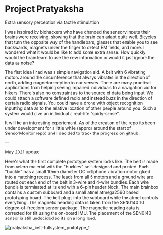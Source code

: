 # Project Pratyaksha
 Extra sensory perception via tactile stimulation


I was inspired by biohackers who have changed the sensory inputs their brains were receiving, showing that the brain can adapt quite well. Bicycles that turn the opposite way of the handlebars, glasses that enable you to see backwards, magnets under the finger to detect EM fields, and more. I wondered what it would be like to add some extra sense. How quickly would the brain learn to use the new information or would it just ignore the data as noise? 

The first idea I had was a simple navigation aid. A belt with 6 vibrating motors around the circumference that always vibrates in the direction of north, adding magnetoreception to our senses. There are many practical applications from helping seeing impaired individuals to a navigation aid for hikers. There's also no constraint as to the source of data being input. We could attach a software defined radio and instead buzz in the direction of certain radio signals. You could have a drone with object recognition inputting data as to the relative location of other people around you. Such a system would give an individual a real-life "spidy-sense".

It will be an interesting experiement. As of the creation of the repo its been under development for a little while (approx around the start of SensorMonitor repo) and I decided to track the progress on github.

--

May 2021 update

Here's what the first complete prototype system looks like. The belt is made from velcro material with the "buckles" self-designed and printed. Each "buckle" has a small 10mm diameter DC cellphone vibration motor glued into a matching recess. The leads from all 6 motors and a ground wire are routed out each end of the belt in 3-wire and 4-wire bundles. Each wire bundle is terminated at its end with a 6-pin header block. The main brainbox contains a custom subboard and a small atmel atmega2560 based prototyping board. The belt plugs into the subboard while the atmel controls everything. The magnetic heading data is taken from the SEN0140 10 degree-of-freedom sensor package. The magnetic heading data is corrected for tilt using the on-board IMU. The placement of the SEN0140 sensor is still undecided so its on a long lead. 

![pratyaksha_belt-fullsystem_prototype_1](https://user-images.githubusercontent.com/10580033/117729590-e97afd00-b19f-11eb-87e9-2b2f864d2289.jpeg)
